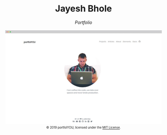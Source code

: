 <div align="center">
    <h1>Jayesh Bhole</h1>
    <i>Portfolio</i>
    <br><br>
    <img src="screenshot.gif">
    <sub><sup>© 2019 portfolYOU, licensed under the <a href="./LICENSE">MIT License</a>.</sup></sub>
</div>
